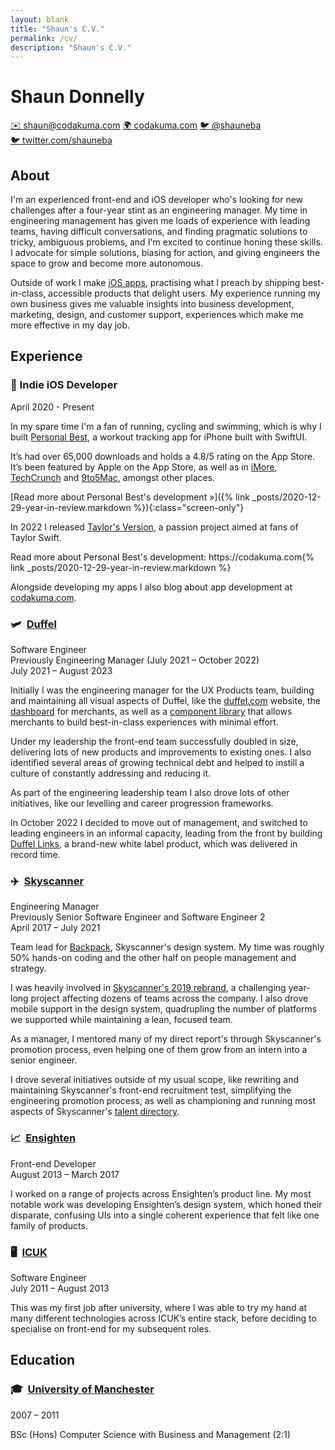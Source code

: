 ```yaml
---
layout: blank
title: "Shaun's C.V."
permalink: /cv/
description: "Shaun's C.V."
---
```


<h1 class="cv-title">Shaun Donnelly</h1>

<section class="cv-links">
  <a class="cv-button" href="mailto:shaun@codakuma.com">✉️&nbsp;shaun@codakuma.com</a>
  <a class="cv-button" href="https://codakuma.com">🌍&nbsp;codakuma.com</a>
  <a class="cv-button screen-only" href="https://twitter.com/shauneba">🐦&nbsp;@shauneba</a>
<a class="cv-button print-only" href="https://twitter.com/shauneba">🐦&nbsp;twitter.com/shauneba</a>
</section>

## About

I'm an experienced front-end and iOS developer who's looking for new challenges after a four-year stint as an engineering manager. My time in engineering management has given me loads of experience with leading teams, having difficult conversations, and finding pragmatic solutions to tricky, ambiguous problems, and I'm excited to continue honing these skills. I advocate for simple solutions, biasing for action, and giving engineers the space to grow and become more autonomous.

Outside of work I make [iOS apps](/), practising what I preach by shipping best-in-class, accessible products that delight users. My experience running my own business gives me valuable insights into business development, marketing, design, and customer support, experiences which make me more effective in my day job.

## Experience

### 📱&nbsp;Indie iOS Developer

<div class="cv-date">
    April 2020 - Present
</div>

In my spare time I'm a fan of running, cycling and swimming, which is why I built [Personal Best](https://getpersonalbest.com), a workout tracking app for iPhone built with SwiftUI.

It’s had over 65,000 downloads and holds a 4.8/5 rating on the App Store. It’s been featured by Apple on the App Store, as well as in [iMore](https://www.imore.com/fitness-companion-personal-best-now-lets-you-share-your-workouts-glorious-technicolor), [TechCrunch](https://techcrunch.com/2020/09/16/ios-14-widgets-you-can-try-today/) and [9to5Mac](https://9to5mac.com/2020/12/27/ios-14-widget-apps/), amongst other places.

[Read more about Personal Best's development &raquo;]({% link _posts/2020-12-29-year-in-review.markdown %}){:class="screen-only"}

In 2022 I released [Taylor's Version](http://taylorsversion.app), a passion project aimed at fans of Taylor Swift.


<p class="print-only">
Read more about Personal Best's development: https://codakuma.com{% link _posts/2020-12-29-year-in-review.markdown %}
</p>

Alongside developing my apps I also blog about app development at [codakuma.com](https://codakuma.com).

### 🛩 &nbsp;[Duffel](https://duffel.com)

<div class="flex-space-between">
    <div>
        <div class="cv-role">
            Software Engineer
        </div>
        <div class="cv-previous-role">
            Previously Engineering Manager (July 2021 – October 2022)
        </div>
    </div>
    <div class="cv-date">
        July 2021 – August 2023
    </div>
</div>

Initially I was the engineering manager for the UX Products team, building and maintaining all visual aspects of Duffel, like the [duffel.com](https://duffel.com) website, the [dashboard](https://app.duffel.com/join) for merchants, as well as a [component library](https://www.npmjs.com/package/@duffel/components) that allows merchants to build best-in-class experiences with minimal effort.

Under my leadership the front-end team successfully doubled in size, delivering lots of new products and improvements to existing ones. I also identified several areas of growing technical debt and helped to instill a culture of constantly addressing and reducing it.

As part of the engineering leadership team I also drove lots of other initiatives, like our levelling and career progression frameworks.

In October 2022 I decided to move out of management, and switched to leading engineers in an informal capacity, leading from the front by building [Duffel Links](https://duffel.com/links), a brand-new white label product, which was delivered in record time.

### ✈️ &nbsp;[Skyscanner](https://skyscanner.net)

<div class="flex-space-between">
    <div>
        <div class="cv-role">
            Engineering Manager
        </div>
        <div class="cv-previous-role">
            Previously Senior Software Engineer and Software Engineer 2
        </div>
    </div>
    <div class="cv-date">
        April 2017 – July 2021
    </div>
</div>


Team lead for [Backpack](https://backpack.github.io), Skyscanner's design system. My time was roughly 50% hands-on coding and the other half on people management and strategy.

I was heavily involved in [Skyscanner's 2019 rebrand](https://medium.com/@SkyscannerEng/how-we-scaled-our-design-system-to-unleash-skyscanners-new-brand-845a1f501b0b), a challenging year-long project affecting dozens of teams across the company. I also drove mobile support in the design system, quadrupling the number of platforms we supported while maintaining a lean, focused team.

As a manager, I mentored many of my direct report's through Skyscanner's promotion process, even helping one of them grow from an intern into a senior engineer.

I drove several initiatives outside of my usual scope, like rewriting and maintaining Skyscanner's front-end recruitment test, simplifying the engineering promotion process, as well as championing and running most aspects of Skyscanner's [talent directory](https://www.linkedin.com/posts/skyscanner_skyscanner-talent-directory-activity-6698944542705496064-5gRn).

### 📈&nbsp;&nbsp;[Ensighten](https://www.ensighten.com)

<div class="flex-space-between">
    <div class="cv-role">
        Front-end Developer
    </div>
    <div class="cv-date">
        August 2013 – March 2017
    </div>
</div>

I worked on a range of projects across Ensighten’s product line. My most notable work was developing Ensighten’s design system, which honed their disparate, confusing UIs into a single coherent experience that felt like one family of products.

### 🖥️&nbsp;&nbsp;[ICUK](https://www.icuk.net)

<div class="flex-space-between">
    <div class="cv-role">
        Software Engineer
    </div>
    <div class="cv-date">
        July 2011 – August 2013
    </div>
</div>

This was my first job after university, where I was able to try my hand at many different technologies across ICUK’s entire stack, before deciding to specialise on front-end for my subsequent roles.

## Education

### 🎓&nbsp;&nbsp;[University of Manchester](https://www.cs.manchester.ac.uk)

<div class="cv-date">
    2007 – 2011
</div>

BSc (Hons) Computer Science with Business and Management (2:1)
